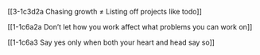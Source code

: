 [[3-1c3d2a Chasing growth ≠ Listing off projects like todo]]

[[1-1c6a2a Don’t let how you work affect what problems you can work on]]

[[1-1c6a3 Say yes only when both your heart and head say so]]